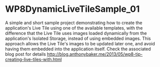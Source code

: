 WP8DynamicLiveTileSample_01
===========================

A simple and short sample project demonstrating how to create the application's Live Tile using one of the available templates, with the difference that the Live Tile uses images loaded dynamically from the application's Isolated Storage, instead of using embedded images. This approach allows the Live Tile's images to be updated later one, and avoid having them embedded into the application itself. Check the associated blog post for details http://blog.anthonybaker.me/2013/05/wp8-tip-creating-live-tiles-with.html
